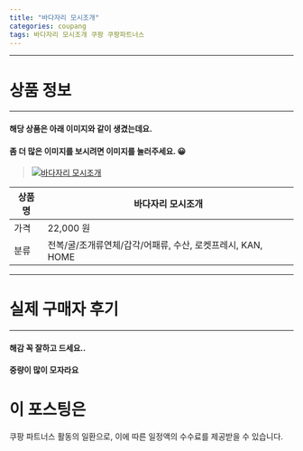 ```yaml
---
title: "바다자리 모시조개"
categories: coupang
tags: 바다자리 모시조개 쿠팡 쿠팡파트너스
---
```

---

# 상품 정보

---

#### 해당 상품은 아래 이미지와 같이 생겼는데요. 
#### 좀 더 많은 이미지를 보시려면 이미지를 눌러주세요. 😀
> [![바다자리 모시조개](https://static.coupangcdn.com/image/retail/images/2505782151844526-4ea150be-1fe7-4754-a221-fb765448e7e9.jpg)](https://link.coupang.com/re/AFFSDP?lptag=AF4416228&subid=AF4416228&pageKey=5293849530&itemId=7621120459&vendorItemId=74911608316&traceid=V0-113-392fb760e108ffc0)

상품명 | 바다자리 모시조개
-------|-------
가격 | 22,000 원
분류 | 전복/굴/조개류연체/갑각/어패류, 수산, 로켓프레시, KAN, HOME

---

# 실제 구매자 후기

---


####    해감 꼭 잘하고 드세요..
    

####    중량이 많이 모자라요
    



# 이 포스팅은
쿠팡 파트너스 활동의 일환으로, 이에 따른 일정액의 수수료를 제공받을 수 있습니다.